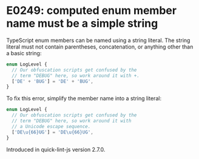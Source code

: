# E0249: computed enum member name must be a simple string

TypeScript enum members can be named using a string literal. The string literal
must not contain parentheses, concatenation, or anything other than a basic
string:

```typescript
enum LogLevel {
  // Our obfuscation scripts get confused by the
  // term "DEBUG" here, so work around it with +.
  ['DE' + 'BUG'] = 'DE' + 'BUG',
}
```

To fix this error, simplify the member name into a string literal:

```typescript
enum LogLevel {
  // Our obfuscation scripts get confused by the
  // term "DEBUG" here, so work around it with
  // a Unicode escape sequence.
  ['DE\u{66}UG'] = 'DE\u{66}UG',
}
```

Introduced in quick-lint-js version 2.7.0.
